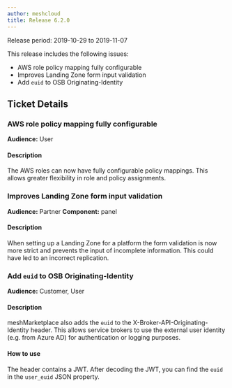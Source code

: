 ```yaml
---
author: meshcloud
title: Release 6.2.0
---
```


Release period: 2019-10-29 to 2019-11-07

This release includes the following issues:
* AWS role policy mapping fully configurable
* Improves Landing Zone form input validation
* Add `euid` to OSB Originating-Identity
<!--truncate-->

## Ticket Details
### AWS role policy mapping fully configurable
**Audience:** User


#### Description
The AWS roles can now have fully configurable policy mappings. This allows greater flexibility in role and policy assignments.

### Improves Landing Zone form input validation
**Audience:** Partner
**Component:** panel


#### Description
When setting up a Landing Zone for a platform the form validation is now more strict and prevents the input of
incomplete information. This could have led to an incorrect replication.

### Add `euid` to OSB Originating-Identity
**Audience:** Customer, User


#### Description
meshMarketplace also adds the `euid` to the X-Broker-API-Originating-Identity header.
This allows service brokers to use the external user identity (e.g. from Azure AD) for authentication or logging purposes.

#### How to use
The header contains a JWT. After decoding the JWT, you can find the `euid` in the `user_euid` JSON property.

